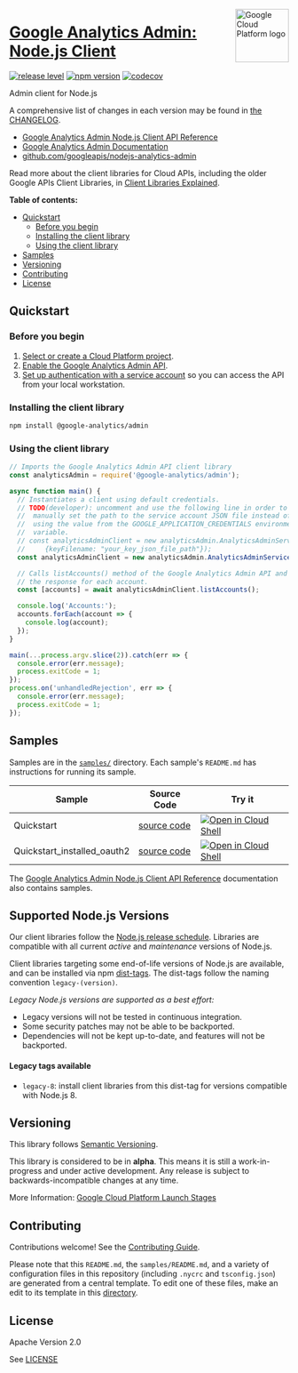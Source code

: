 [//]: # "This README.md file is auto-generated, all changes to this file will be lost."
[//]: # "To regenerate it, use `python -m synthtool`."
<img src="https://avatars2.githubusercontent.com/u/2810941?v=3&s=96" alt="Google Cloud Platform logo" title="Google Cloud Platform" align="right" height="96" width="96"/>

# [Google Analytics Admin: Node.js Client](https://github.com/googleapis/nodejs-analytics-admin)

[![release level](https://img.shields.io/badge/release%20level-alpha-orange.svg?style=flat)](https://cloud.google.com/terms/launch-stages)
[![npm version](https://img.shields.io/npm/v/@google-analytics/admin.svg)](https://www.npmjs.org/package/@google-analytics/admin)
[![codecov](https://img.shields.io/codecov/c/github/googleapis/nodejs-analytics-admin/master.svg?style=flat)](https://codecov.io/gh/googleapis/nodejs-analytics-admin)




Admin client for Node.js


A comprehensive list of changes in each version may be found in
[the CHANGELOG](https://github.com/googleapis/nodejs-analytics-admin/blob/master/CHANGELOG.md).

* [Google Analytics Admin Node.js Client API Reference][client-docs]
* [Google Analytics Admin Documentation][product-docs]
* [github.com/googleapis/nodejs-analytics-admin](https://github.com/googleapis/nodejs-analytics-admin)

Read more about the client libraries for Cloud APIs, including the older
Google APIs Client Libraries, in [Client Libraries Explained][explained].

[explained]: https://cloud.google.com/apis/docs/client-libraries-explained

**Table of contents:**


* [Quickstart](#quickstart)
  * [Before you begin](#before-you-begin)
  * [Installing the client library](#installing-the-client-library)
  * [Using the client library](#using-the-client-library)
* [Samples](#samples)
* [Versioning](#versioning)
* [Contributing](#contributing)
* [License](#license)

## Quickstart

### Before you begin

1.  [Select or create a Cloud Platform project][projects].
1.  [Enable the Google Analytics Admin API][enable_api].
1.  [Set up authentication with a service account][auth] so you can access the
    API from your local workstation.

### Installing the client library

```bash
npm install @google-analytics/admin
```


### Using the client library

```javascript
// Imports the Google Analytics Admin API client library
const analyticsAdmin = require('@google-analytics/admin');

async function main() {
  // Instantiates a client using default credentials.
  // TODO(developer): uncomment and use the following line in order to
  //  manually set the path to the service account JSON file instead of
  //  using the value from the GOOGLE_APPLICATION_CREDENTIALS environment
  //  variable.
  // const analyticsAdminClient = new analyticsAdmin.AnalyticsAdminServiceClient(
  //     {keyFilename: "your_key_json_file_path"});
  const analyticsAdminClient = new analyticsAdmin.AnalyticsAdminServiceClient();

  // Calls listAccounts() method of the Google Analytics Admin API and prints
  // the response for each account.
  const [accounts] = await analyticsAdminClient.listAccounts();

  console.log('Accounts:');
  accounts.forEach(account => {
    console.log(account);
  });
}

main(...process.argv.slice(2)).catch(err => {
  console.error(err.message);
  process.exitCode = 1;
});
process.on('unhandledRejection', err => {
  console.error(err.message);
  process.exitCode = 1;
});


```



## Samples

Samples are in the [`samples/`](https://github.com/googleapis/nodejs-analytics-admin/tree/master/samples) directory. Each sample's `README.md` has instructions for running its sample.

| Sample                      | Source Code                       | Try it |
| --------------------------- | --------------------------------- | ------ |
| Quickstart | [source code](https://github.com/googleapis/nodejs-analytics-admin/blob/master/samples/quickstart.js) | [![Open in Cloud Shell][shell_img]](https://console.cloud.google.com/cloudshell/open?git_repo=https://github.com/googleapis/nodejs-analytics-admin&page=editor&open_in_editor=samples/quickstart.js,samples/README.md) |
| Quickstart_installed_oauth2 | [source code](https://github.com/googleapis/nodejs-analytics-admin/blob/master/samples/quickstart_installed_oauth2.js) | [![Open in Cloud Shell][shell_img]](https://console.cloud.google.com/cloudshell/open?git_repo=https://github.com/googleapis/nodejs-analytics-admin&page=editor&open_in_editor=samples/quickstart_installed_oauth2.js,samples/README.md) |



The [Google Analytics Admin Node.js Client API Reference][client-docs] documentation
also contains samples.

## Supported Node.js Versions

Our client libraries follow the [Node.js release schedule](https://nodejs.org/en/about/releases/).
Libraries are compatible with all current _active_ and _maintenance_ versions of
Node.js.

Client libraries targeting some end-of-life versions of Node.js are available, and
can be installed via npm [dist-tags](https://docs.npmjs.com/cli/dist-tag).
The dist-tags follow the naming convention `legacy-(version)`.

_Legacy Node.js versions are supported as a best effort:_

* Legacy versions will not be tested in continuous integration.
* Some security patches may not be able to be backported.
* Dependencies will not be kept up-to-date, and features will not be backported.

#### Legacy tags available

* `legacy-8`: install client libraries from this dist-tag for versions
  compatible with Node.js 8.

## Versioning

This library follows [Semantic Versioning](http://semver.org/).




This library is considered to be in **alpha**. This means it is still a
work-in-progress and under active development. Any release is subject to
backwards-incompatible changes at any time.



More Information: [Google Cloud Platform Launch Stages][launch_stages]

[launch_stages]: https://cloud.google.com/terms/launch-stages

## Contributing

Contributions welcome! See the [Contributing Guide](https://github.com/googleapis/nodejs-analytics-admin/blob/master/CONTRIBUTING.md).

Please note that this `README.md`, the `samples/README.md`,
and a variety of configuration files in this repository (including `.nycrc` and `tsconfig.json`)
are generated from a central template. To edit one of these files, make an edit
to its template in this
[directory](https://github.com/googleapis/synthtool/tree/master/synthtool/gcp/templates/node_library).

## License

Apache Version 2.0

See [LICENSE](https://github.com/googleapis/nodejs-analytics-admin/blob/master/LICENSE)

[client-docs]: https://cloud.google.com/nodejs/docs/reference/admin/latest
[product-docs]: https://developers.google.com/analytics
[shell_img]: https://gstatic.com/cloudssh/images/open-btn.png
[projects]: https://console.cloud.google.com/project
[billing]: https://support.google.com/cloud/answer/6293499#enable-billing
[enable_api]: https://console.cloud.google.com/flows/enableapi?apiid=analyticsadmin.googleapis.com
[auth]: https://cloud.google.com/docs/authentication/getting-started
